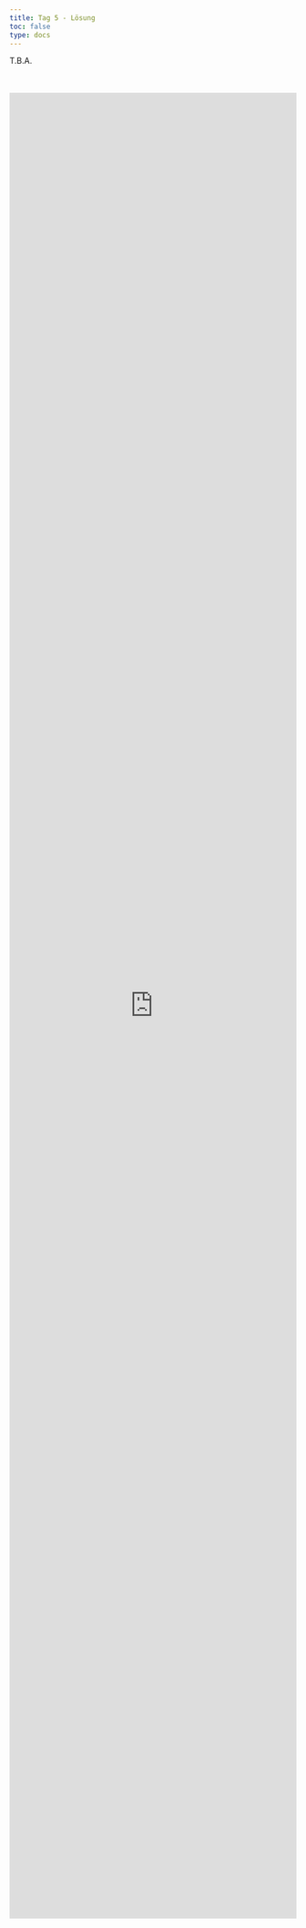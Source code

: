 ```yaml
---
title: Tag 5 - Lösung 
toc: false
type: docs
---
```


T.B.A.


<br>
<br>
<iframe 
    style="width: 100%; height: 80vh;" 
    src="https://lichess.org/study/embed/PrONOirR/uXDi9DWU" 
    frameborder="0">
</iframe> 
